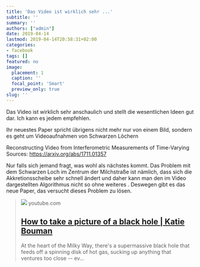 ```yaml
---
title: 'Das Video ist wirklich sehr ...'
subtitle: ''
summary: ''
authors: ["admin"]
date: 2019-04-14
lastmod: 2019-04-14T20:58:31+02:00
categories:
- facebook
tags: []
featured: no
image:
  placement: 1
  caption: ''
  focal_point: 'Smart'
  preview_only: true
slug: ''
---
```

Das Video ist wirklich sehr anschaulich und stellt die wesentlichen Ideen gut dar. Ich kann es jedem empfehlen.

Ihr neuestes Paper spricht übrigens nicht mehr nur von einem Bild, sondern es geht um Videoaufnahmen von Schwarzen Löchern

Reconstructing Video from Interferometric Measurements of
Time-Varying Sources: https://arxiv.org/abs/1711.01357

Nur falls sich jemand fragt, was wohl als nächstes kommt. Das Problem mit dem Schwarzen Loch im Zentrum der Milchstraße ist nämlich, dass sich die Akkretionsscheibe sehr schnell ändert und daher kann man den im Video dargestellten Algorithmus nicht so ohne weiteres . Deswegen gibt es das neue Paper, das versucht dieses Problem zu lösen.
> [![](https://i.ytimg.com/vi/BIvezCVcsYs/maxresdefault.jpg)](https://www.youtube.com/watch?v=BIvezCVcsYs)
> youtube.com
> ## [How to take a picture of a black hole | Katie Bouman](https://www.youtube.com/watch?v=BIvezCVcsYs)
>
>At the heart of the Milky Way, there's a supermassive black hole that feeds off a spinning disk of hot gas, sucking up anything that ventures too close -- ev...

